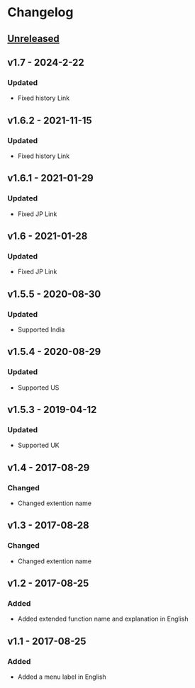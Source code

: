 # Changelog

## [Unreleased]

## v1.7 - 2024-2-22
### Updated
- Fixed history Link

## v1.6.2 - 2021-11-15
### Updated
- Fixed history Link

## v1.6.1 - 2021-01-29
### Updated
- Fixed JP Link

## v1.6 - 2021-01-28
### Updated
- Fixed JP Link

## v1.5.5 - 2020-08-30
### Updated
- Supported India

## v1.5.4 - 2020-08-29
### Updated
- Supported US

## v1.5.3 - 2019-04-12
### Updated
- Supported UK

## v1.4 - 2017-08-29
### Changed
- Changed extention name

## v1.3 - 2017-08-28
### Changed
- Changed extention name

## v1.2 - 2017-08-25
### Added
- Added extended function name and explanation in English

## v1.1 - 2017-08-25
### Added
- Added a menu label in English

[Unreleased]: https://github.com/kuniiskywalker/AmazonPrimeVideoFastHistory/compare/v1.6.2...HEAD
[v1.6.2]: https://github.com/kuniiskywalker/AmazonPrimeVideoFastHistory/compare/v1.6.1...v1.6.2
[v1.6.1]: https://github.com/kuniiskywalker/AmazonPrimeVideoFastHistory/compare/v1.6...v1.6.1
[v1.6]: https://github.com/kuniiskywalker/AmazonPrimeVideoFastHistory/compare/v1.5.5...v1.6
[v1.5]: https://github.com/kuniiskywalker/AmazonPrimeVideoFastHistory/compare/v1.4...v1.5.5
[v1.4]: https://github.com/kuniiskywalker/AmazonPrimeVideoFastHistory/compare/v1.3...v1.4
[v1.3]: https://github.com/kuniiskywalker/AmazonPrimeVideoFastHistory/compare/v1.2...v1.3
[v1.3]: https://github.com/kuniiskywalker/AmazonPrimeVideoFastHistory/compare/v1.2...v1.3
[v1.3]: https://github.com/kuniiskywalker/AmazonPrimeVideoFastHistory/compare/v1.2...v1.3
[v1.2]: https://github.com/kuniiskywalker/AmazonPrimeVideoFastHistory/compare/v1.1...v1.2
[v1.1]: https://github.com/kuniiskywalker/AmazonPrimeVideoFastHistory/compare/v1.0...v1.1
